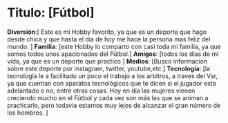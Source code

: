 # Titulo: [Fútbol]
**Diversión**:[ Este es mi Hobby favorito, ya que es un deporte que hago desde chica y que hasta el dia de hoy me hace la persona mas feliz del mundo. ]
**Familia**: [este Hobby lo comparto con casi toda mi familia, ya que somos todos unos apacionados del Fútbol.]
**Amigos**: [todos los días de mi vida, ya que es un deporte que practico ]
**Medios**: [Busco informacion sobre este deporte por instagram, twitter, youtube,etc.]
**Tecnología**: [la tecnología le a facilitado un poco el trabajo a los arbitros, a traves del Var, ya que cuentan con aparatos tecnológicos que te dicen si el jugador esta adelantado o no, entre otras cosas. 
Hoy en día las mujeres vienen creciendo mucho en el Fútbol y cada vez son más las que se animan a practicarlo, pero todavia estamos muy lejos de alcanzar el gran número de los hombres. ]

